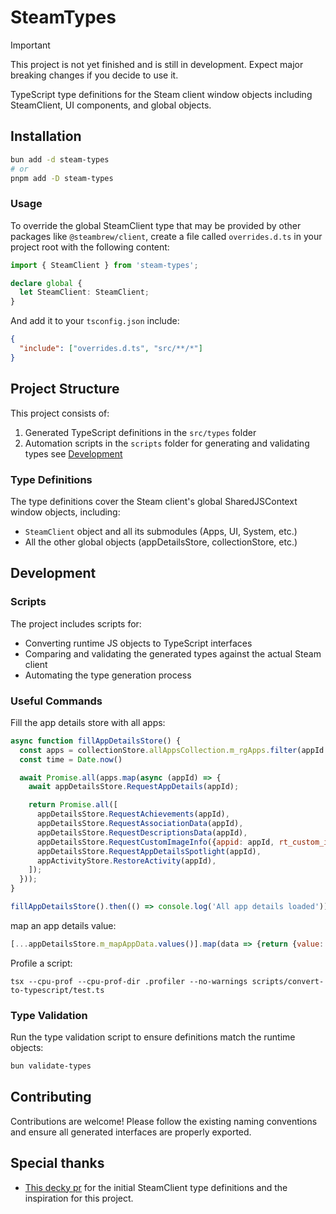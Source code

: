 # SteamTypes

> [!IMPORTANT]
> This project is not yet finished and is still in development. Expect major breaking changes if you decide to use it.

TypeScript type definitions for the Steam client window objects including SteamClient, UI components, and global objects.

## Installation

```bash
bun add -d steam-types
# or
pnpm add -D steam-types
```

### Usage
To override the global SteamClient type that may be provided by other packages like `@steambrew/client`, create a file called `overrides.d.ts` in your project root with the following content:

```typescript
import { SteamClient } from 'steam-types';

declare global {
  let SteamClient: SteamClient;
}
```

And add it to your `tsconfig.json` include:

```json
{
  "include": ["overrides.d.ts", "src/**/*"]
}
```

## Project Structure

This project consists of:
1. Generated TypeScript definitions in the `src/types` folder
2. Automation scripts in the `scripts` folder for generating and validating types see [Development](#development)

### Type Definitions

The type definitions cover the Steam client's global SharedJSContext window objects, including:
- `SteamClient` object and all its submodules (Apps, UI, System, etc.)
- All the other global objects (appDetailsStore, collectionStore, etc.)

## Development

### Scripts

The project includes scripts for:
- Converting runtime JS objects to TypeScript interfaces
- Comparing and validating the generated types against the actual Steam client
- Automating the type generation process

### Useful Commands

Fill the app details store with all apps:
```javascript
async function fillAppDetailsStore() {
  const apps = collectionStore.allAppsCollection.m_rgApps.filter(appId => appId);
  const time = Date.now()

  await Promise.all(apps.map(async (appId) => {
    await appDetailsStore.RequestAppDetails(appId);

    return Promise.all([
      appDetailsStore.RequestAchievements(appId),
      appDetailsStore.RequestAssociationData(appId),
      appDetailsStore.RequestDescriptionsData(appId),
      appDetailsStore.RequestCustomImageInfo({appid: appId, rt_custom_image_mtime: time}),
      appDetailsStore.RequestAppDetailsSpotlight(appId),
      appActivityStore.RestoreActivity(appId),
    ]);
  }));
}

fillAppDetailsStore().then(() => console.log('All app details loaded'));
```

map an app details value:
```javascript
[...appDetailsStore.m_mapAppData.values()].map(data => {return {value: data.details?.eCloudSync, name: data.details?.strDisplayName}}).filter(d => d.value !== undefined)
```

Profile a script:
```
tsx --cpu-prof --cpu-prof-dir .profiler --no-warnings scripts/convert-to-typescript/test.ts
```

### Type Validation

Run the type validation script to ensure definitions match the runtime objects:
```bash
bun validate-types
```

## Contributing

Contributions are welcome! Please follow the existing naming conventions and ensure all generated interfaces are properly exported.

## Special thanks
- [This decky pr](https://github.com/SteamDeckHomebrew/decky-frontend-lib/pull/92) for the initial SteamClient type definitions and the inspiration for this project.
